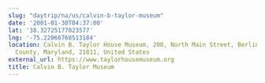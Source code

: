 ```yaml
---
slug: "daytrip/na/us/calvin-b-taylor-museum"
date: '2001-01-30T04:37:00'
lat: '38.32725177023577'
lng: '-75.22066768513184'
location: Calvin B. Taylor House Museum, 208, North Main Street, Berlin, Worcester
  County, Maryland, 21811, United States
external_url: https://www.taylorhousemuseum.org
title: Calvin B. Taylor Museum
---
```



